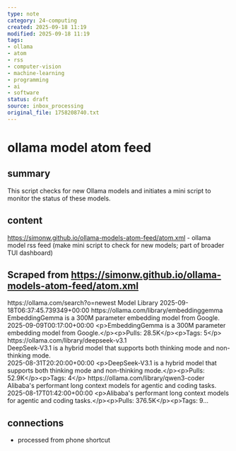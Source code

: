 ```yaml
---
type: note
category: 24-computing
created: 2025-09-18 11:19
modified: 2025-09-18 11:19
tags:
- ollama
- atom
- rss
- computer-vision
- machine-learning
- programming
- ai
- software
status: draft
source: inbox_processing
original_file: 1758208740.txt
---
```



# ollama model atom feed

## summary
This script checks for new Ollama models and initiates a mini script to monitor the status of these models.

## content
https://simonw.github.io/ollama-models-atom-feed/atom.xml - ollama model rss feed (make mini script to check for new models; part of broader TUI dashboard)

## Scraped from https://simonw.github.io/ollama-models-atom-feed/atom.xml
<?xml version="1.0" encoding="utf-8"?>
<feed xmlns="http://www.w3.org/2005/Atom">
  <title>Ollama models</title>
  <id>https://ollama.com/search?o=newest</id>
  <author>
    <name>Model Library</name>
  </author>
  <link href="https://ollama.com/search?o=newest" rel="self"/>
  <updated>2025-09-18T06:37:45.739349+00:00</updated>
  <entry>
    <title>embeddinggemma</title>
    <id>https://ollama.com/library/embeddinggemma</id>
    <link href="https://ollama.com/library/embeddinggemma"/>
    <summary>EmbeddingGemma is a 300M parameter embedding model from Google.</summary>
    <updated>2025-09-09T00:17:00+00:00</updated>
    <category term="300m"/>
    <category term="embedding"/>
    <content type="html">&lt;p&gt;EmbeddingGemma is a 300M parameter embedding model from Google.&lt;/p&gt;&lt;p&gt;Pulls: 28.5K&lt;/p&gt;&lt;p&gt;Tags: 5&lt;/p&gt;</content>
  </entry>
  <entry>
    <title>deepseek-v3.1</title>
    <id>https://ollama.com/library/deepseek-v3.1</id>
    <link href="https://ollama.com/library/deepseek-v3.1"/>
    <summary>DeepSeek-V3.1 is a hybrid model that supports both thinking mode and non-thinking mode.</summary>
    <updated>2025-08-31T20:20:00+00:00</updated>
    <category term="671b"/>
    <category term="tools"/>
    <category term="thinking"/>
    <content type="html">&lt;p&gt;DeepSeek-V3.1 is a hybrid model that supports both thinking mode and non-thinking mode.&lt;/p&gt;&lt;p&gt;Pulls: 52.9K&lt;/p&gt;&lt;p&gt;Tags: 4&lt;/p&gt;</content>
  </entry>
  <entry>
    <title>qwen3-coder</title>
    <id>https://ollama.com/library/qwen3-coder</id>
    <link href="https://ollama.com/library/qwen3-coder"/>
    <summary>Alibaba's performant long context models for agentic and coding tasks.</summary>
    <updated>2025-08-17T01:42:00+00:00</updated>
    <category term="30b"/>
    <category term="480b"/>
    <content type="html">&lt;p&gt;Alibaba's performant long context models for agentic and coding tasks.&lt;/p&gt;&lt;p&gt;Pulls: 376.5K&lt;/p&gt;&lt;p&gt;Tags: 9...


## connections
- processed from phone shortcut
